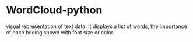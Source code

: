 # WordCloud-python
visual representation of text data. It displays a list of words, the importance of each beeing shown with font size or color. 
